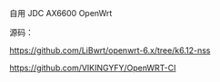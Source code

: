自用 JDC AX6600 OpenWrt

源码：

https://github.com/LiBwrt/openwrt-6.x/tree/k6.12-nss

https://github.com/VIKINGYFY/OpenWRT-CI
